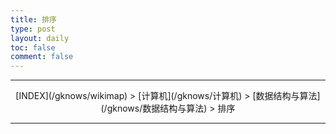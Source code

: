 ```yaml
---
title: 排序
type: post
layout: daily
toc: false
comment: false
---
```

---
<center>[INDEX](/gknows/wikimap) > [计算机](/gknows/计算机) > [数据结构与算法](/gknows/数据结构与算法) > 排序</center>

---
